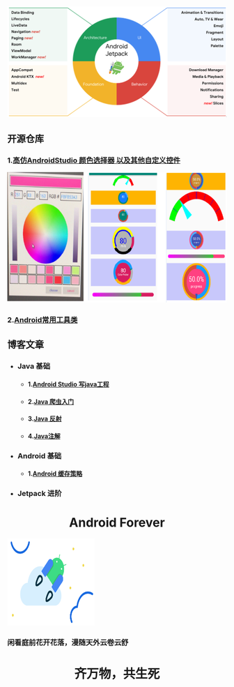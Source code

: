 

<img src=".\file\jetpack_donut.png"/>


## 开源仓库 

### 1.[高仿AndroidStudio 颜色选择器 以及其他自定义控件](https://github.com/zhanpple/colorPicker)




<img src=".\file\color_picker.png" height = "300"/>




###  2.[Android常用工具类](https://github.com/zhanpple/utils)




## 博客文章

- ### Java 基础
  - #### 1.[Android Studio 写java工程](https://juejin.im/post/6844904045274988551)

  - #### 2.[Java 爬虫入门](https://juejin.im/post/6844904104406286350)

  - #### 3.[Java 反射](https://juejin.im/user/483440848288045)

  - #### 4.[Java注解 ](https://juejin.im/post/6868557848591204360)

- ### Android 基础
  - #### 1.[Android 缓存策略](https://juejin.im/post/6844904087146725383)

- ###  Jetpack 进阶










# <center>Android Forever </center>

 <img src=".\file\hero.svg" width = "200" height = "200"  float="left"/><H3 float="left">闲看庭前花开花落，漫随天外云卷云舒</H3> 

# <center> 齐万物，共生死 </center>

